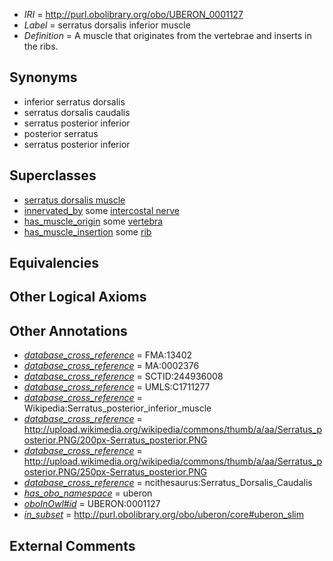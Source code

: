  * *IRI* = http://purl.obolibrary.org/obo/UBERON_0001127
 * *Label* = serratus dorsalis inferior muscle
 * *Definition* = A muscle that originates from the vertebrae and inserts in the ribs.

## Synonyms

 * inferior serratus dorsalis
 * serratus dorsalis caudalis
 * serratus posterior inferior
 * posterior serratus
 * serratus posterior inferior

## Superclasses

 * [serratus dorsalis muscle](../../UBERON/17/UBERON_0011217.md)
 * [innervated_by](../../RO/05/RO_0002005.md) some [intercostal nerve](../../UBERON/27/UBERON_0003727.md)
 * [has_muscle_origin](../../RO/72/RO_0002372.md) some [vertebra](../../UBERON/12/UBERON_0002412.md)
 * [has_muscle_insertion](../../RO/73/RO_0002373.md) some [rib](../../UBERON/28/UBERON_0002228.md)

## Equivalencies


## Other Logical Axioms


## Other Annotations

 * *[database_cross_reference](../../ef/oboInOwl#hasDbXref.md)* = FMA:13402
 * *[database_cross_reference](../../ef/oboInOwl#hasDbXref.md)* = MA:0002376
 * *[database_cross_reference](../../ef/oboInOwl#hasDbXref.md)* = SCTID:244936008
 * *[database_cross_reference](../../ef/oboInOwl#hasDbXref.md)* = UMLS:C1711277
 * *[database_cross_reference](../../ef/oboInOwl#hasDbXref.md)* = Wikipedia:Serratus_posterior_inferior_muscle
 * *[database_cross_reference](../../ef/oboInOwl#hasDbXref.md)* = http://upload.wikimedia.org/wikipedia/commons/thumb/a/aa/Serratus_posterior.PNG/200px-Serratus_posterior.PNG
 * *[database_cross_reference](../../ef/oboInOwl#hasDbXref.md)* = http://upload.wikimedia.org/wikipedia/commons/thumb/a/aa/Serratus_posterior.PNG/250px-Serratus_posterior.PNG
 * *[database_cross_reference](../../ef/oboInOwl#hasDbXref.md)* = ncithesaurus:Serratus_Dorsalis_Caudalis
 * *[has_obo_namespace](../../ce/oboInOwl#hasOBONamespace.md)* = uberon
 * *[oboInOwl#id](../../id/oboInOwl#id.md)* = UBERON:0001127
 * *[in_subset](../../et/oboInOwl#inSubset.md)* = http://purl.obolibrary.org/obo/uberon/core#uberon_slim

## External Comments

